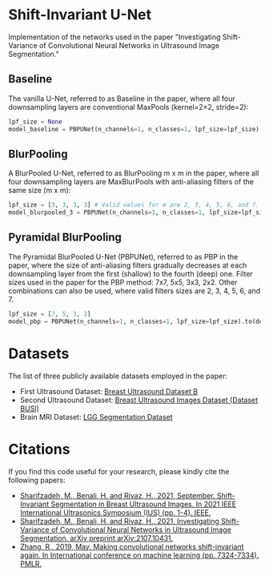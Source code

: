 # Shift-Invariant U-Net
Implementation of the networks used in the paper "Investigating Shift-Variance of Convolutional Neural Networks in Ultrasound Image Segmentation."

## Baseline
The vanilla U-Net, referred to as Baseline in the paper, where all four downsampling layers are conventional MaxPools (kernel=2×2, stride=2):
```python
lpf_size = None
model_baseline = PBPUNet(n_channels=1, n_classes=1, lpf_size=lpf_size).to(device)
```
## BlurPooling
A BlurPooled U-Net, referred to as BlurPooling m x m in the paper, where all four downsampling layers are MaxBlurPools with anti-aliasing filters of the same size (m x m):
```python
lpf_size = [3, 3, 3, 3] # Valid values for m are 2, 3, 4, 5, 6, and 7.
model_blurpooled_3 = PBPUNet(n_channels=1, n_classes=1, lpf_size=lpf_size).to(device)
```
## Pyramidal BlurPooling
The Pyramidal BlurPooled U-Net (PBPUNet), referred to as PBP in the paper, where the size of anti-aliasing filters gradually decreases at each downsampling layer from the first (shallow) to the fourth (deep) one.
Filter sizes used in the paper for the PBP method: 7x7, 5x5, 3x3, 2x2. Other combinations can also be used, where valid filters sizes are 2, 3, 4, 5, 6, and 7.
```python
lpf_size = [7, 5, 3, 2]
model_pbp = PBPUNet(n_channels=1, n_classes=1, lpf_size=lpf_size).to(device)
```

# Datasets
The list of three publicly available datasets employed in the paper:
* First Ultrasound Dataset: [Breast Ultrasound Dataset B](http://www2.docm.mmu.ac.uk/STAFF/m.yap/dataset.php)
* Second Ultrasound Dataset: [Breast Ultrasound Images Dataset (Dataset BUSI)](https://scholar.cu.edu.eg/?q=afahmy/pages/dataset)
* Brain MRI Dataset: [LGG Segmentation Dataset](https://www.kaggle.com/mateuszbuda/lgg-mri-segmentation)


# Citations
If you find this code useful for your research, please kindly cite the following papers:
* [Sharifzadeh, M., Benali, H. and Rivaz, H., 2021, September. Shift-Invariant Segmentation in Breast Ultrasound Images. In 2021 IEEE International Ultrasonics Symposium (IUS) (pp. 1-4). IEEE.](https://ieeexplore.ieee.org/abstract/document/9593568)
* [Sharifzadeh, M., Benali, H. and Rivaz, H., 2021. Investigating Shift-Variance of Convolutional Neural Networks in Ultrasound Image Segmentation. arXiv preprint arXiv:2107.10431.](https://arxiv.org/abs/2107.10431)
* [Zhang, R., 2019, May. Making convolutional networks shift-invariant again. In International conference on machine learning (pp. 7324-7334). PMLR.](http://proceedings.mlr.press/v97/zhang19a.html)
